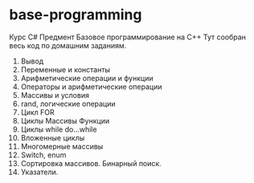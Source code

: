 # base-programming
Курс С#
Предмент Базовое программирование на C++
Тут сообран весь код по домашним заданиям.


1. Вывод
2. Переменные и константы
3. Арифметические операции и функции
4. Операторы и арифметические операции
5. Массивы и условия
6. rand, логические операции
7. Цикл FOR
8. Циклы Массивы Функции
9. Циклы while do...while
10. Вложенные циклы
11. Многомерные массивы
12. Switch, enum
13. Сортировка массивов. Бинарный поиск.
14. Указатели.
